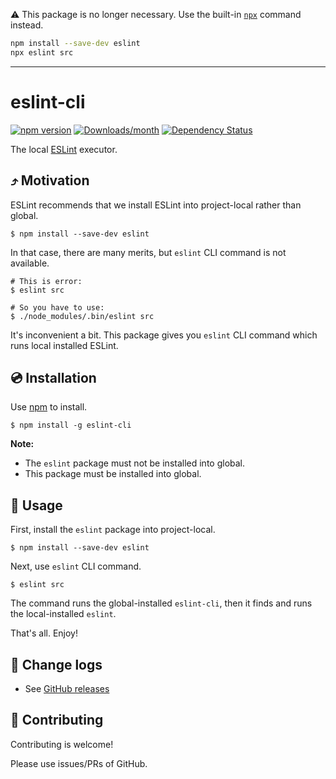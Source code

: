 :warning: This package is no longer necessary. Use the built-in [`npx`](https://docs.npmjs.com/cli/v8/commands/npx) command instead.

```sh
npm install --save-dev eslint
npx eslint src
```

---

# eslint-cli

[![npm version](https://img.shields.io/npm/v/eslint-cli.svg)](https://www.npmjs.com/package/eslint-cli)
[![Downloads/month](https://img.shields.io/npm/dm/eslint-cli.svg)](http://www.npmtrends.com/eslint-cli)
[![Dependency Status](https://david-dm.org/eslint/eslint-cli.svg)](https://david-dm.org/eslint/eslint-cli)

The local [ESLint] executor.

## ⤴️ Motivation

ESLint recommends that we install ESLint into project-local rather than global.

    $ npm install --save-dev eslint

In that case, there are many merits, but `eslint` CLI command is not available.

    # This is error:
    $ eslint src

    # So you have to use:
    $ ./node_modules/.bin/eslint src

It's inconvenient a bit. This package gives you `eslint` CLI command which runs local installed ESLint.

## 💿 Installation

Use [npm] to install.

    $ npm install -g eslint-cli

**Note:**

- The `eslint` package must not be installed into global.
- This package must be installed into global.

## 📖 Usage

First, install the `eslint` package into project-local.

    $ npm install --save-dev eslint

Next, use `eslint` CLI command.

    $ eslint src

The command runs the global-installed `eslint-cli`, then it finds and runs the local-installed `eslint`.

That's all. Enjoy!

## 📰 Change logs

- See [GitHub releases](https://github.com/eslint/eslint-cli/releases)

## 🍻 Contributing

Contributing is welcome!

Please use issues/PRs of GitHub.

[eslint]: http://eslint.org/
[npm]: https://www.npmjs.com/
